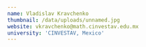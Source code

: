 ```yaml
---
name: Vladislav Kravchenko
thumbnail: /data/uploads/unnamed.jpg
website: vkravchenko@math.cinvestav.edu.mx
university: 'CINVESTAV, Mexico'
---
```


